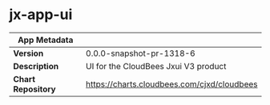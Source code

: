 # jx-app-ui

|App Metadata||
|---|---|
| **Version** | 0.0.0-snapshot-pr-1318-6 |
| **Description** | UI for the CloudBees Jxui V3 product |
| **Chart Repository** | https://charts.cloudbees.com/cjxd/cloudbees |
